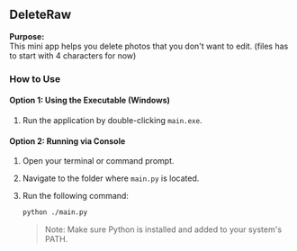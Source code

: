 ## DeleteRaw

**Purpose:**  
This mini app helps you delete photos that you don't want to edit. (files has to start with 4 characters for now)

### How to Use

#### Option 1: Using the Executable (Windows)

1. Run the application by double-clicking `main.exe`. 

#### Option 2: Running via Console

1. Open your terminal or command prompt.
2. Navigate to the folder where `main.py` is located.
3. Run the following command:

   ```bash
   python ./main.py
   ```

   > Note: Make sure Python is installed and added to your system's PATH.

